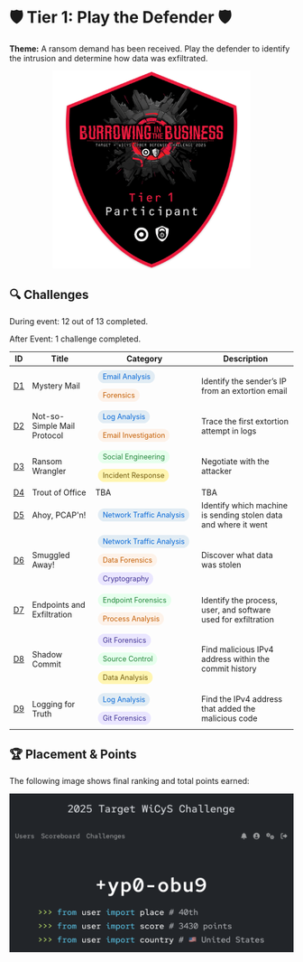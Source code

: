 # 🛡 Tier 1: Play the Defender 🛡

**Theme:** A ransom demand has been received. Play the defender to identify the intrusion and determine how data was exfiltrated. 

<p align="center">
  <img src="../images/Tier1_Badge.png" alt="Tier 1 Badge" width="350"/>
</p>

## 🔍 Challenges

During event: 12 out of 13 completed.

After Event: 1 challenge completed.

| ID | Title | Category | Description |
|----|-------|----------|-------------|
| [D1](./D1_Mystery_Mail.md) | Mystery Mail | <span style="background-color:#e1ecf4; color:#0366d6; padding:4px 8px; display: inline-block; margin: 5px; border-radius:12px; font-size:90%;">Email Analysis</span> <span style="background-color:#fdf2e9; color:#c45d00; padding:4px 8px; display: inline-block; margin: 5px; border-radius:12px; font-size:90%;">Forensics</span> | Identify the sender’s IP from an extortion email |
| [D2](./D2_Not_so_Simple_Mail_Protocol.md) | Not-so-Simple Mail Protocol | <span style="background-color:#e1ecf4; color:#0366d6; padding:4px 8px; display: inline-block; margin: 5px; border-radius:12px; font-size:90%;">Log Analysis</span> <span style="background-color:#fdf2e9; color:#c45d00; padding:4px 8px; display: inline-block; margin: 5px; border-radius:12px; font-size:90%;">Email Investigation</span> | Trace the first extortion attempt in logs |
| [D3](./D3_Ransom_Wrangler.md) | Ransom Wrangler | <span style="background-color:#e6ffed; color:#22863a; padding:4px 8px; display: inline-block; margin: 5px; border-radius:12px; font-size:90%;">Social Engineering</span> <span style="background-color:#fff5b1; color:#735c0f; padding:4px 8px; display: inline-block; margin: 5px; border-radius:12px; font-size:90%;">Incident Response</span> | Negotiate with the attacker |
| [D4]() | Trout of Office | TBA | TBA |
| [D5](./D5_Ahoy_PCAP'n.md) | Ahoy, PCAP'n! | <span style="background-color:#e1ecf4; color:#0366d6; padding:4px 8px; display: inline-block; margin: 5px; border-radius:12px; font-size:90%;">Network Traffic Analysis</span> | Identify which machine is sending stolen data and where it went |
| [D6](./D6_Smuggled_Away.md) | Smuggled Away! | <span style="background-color:#e1ecf4; color:#0366d6; padding:4px 8px; display: inline-block; margin: 5px; border-radius:12px; font-size:90%;">Network Traffic Analysis</span> <span style="background-color:#fdf2e9; color:#c45d00; padding:4px 8px; display: inline-block; margin: 5px; border-radius:12px; font-size:90%;">Data Forensics</span> <span style="background-color:#eae6ff; color:#403294; padding:4px 8px; display: inline-block; margin: 5px; border-radius:12px; font-size:90%;">Cryptography</span> | Discover what data was stolen |
| [D7](./D7_Endpoints_and_Exfiltration.md) | Endpoints and Exfiltration | <span style="background-color:#e6ffed; color:#22863a; padding:4px 8px; display: inline-block; margin: 5px; border-radius:12px; font-size:90%;">Endpoint Forensics</span> <span style="background-color:#fdf2e9; color:#c45d00; padding:4px 8px; display: inline-block; margin: 5px; border-radius:12px; font-size:90%;">Process Analysis</span> | Identify the process, user, and software used for exfiltration |
| [D8](./D8_Shadow_Commit.md) | Shadow Commit | <span style="background-color:#eae6ff; color:#403294; padding:4px 8px; display: inline-block; margin: 5px; border-radius:12px; font-size:90%;">Git Forensics</span> <span style="background-color:#e6ffed; color:#22863a; padding:4px 8px; display: inline-block; margin: 5px; border-radius:12px; font-size:90%;">Source Control</span> <span style="background-color:#fff5b1; color:#735c0f; padding:4px 8px; display: inline-block; margin: 5px; border-radius:12px; font-size:90%;">Data Analysis</span> | Find malicious IPv4 address within the commit history |
| [D9](./D9_Logging_for_Truth.md) | Logging for Truth | <span style="background-color:#e1ecf4; color:#0366d6; padding:4px 8px; display: inline-block; margin: 5px; border-radius:12px; font-size:90%;">Log Analysis</span> <span style="background-color:#eae6ff; color:#403294; padding:4px 8px; display: inline-block; margin: 5px; border-radius:12px; font-size:90%;">Git Forensics</span> | Find the IPv4 address that added the malicious code |


## 🏆 Placement & Points

The following image shows final ranking and total points earned:

<p align="center">
  <img src="./images/placement_and_points.png" alt="Placement and Points" width="550"/>
</p>